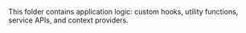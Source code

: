 This folder contains application logic: custom hooks, utility functions, service APIs, and context providers.
